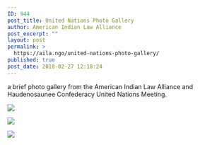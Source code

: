 ```yaml
---
ID: 944
post_title: United Nations Photo Gallery
author: American Indian Law Alliance
post_excerpt: ""
layout: post
permalink: >
  https://aila.ngo/united-nations-photo-gallery/
published: true
post_date: 2018-02-27 12:18:24
---
```

a brief photo gallery from the American Indian Law Alliance and Haudenosaunee Confederacy United Nations Meeting.

![](https://aila.ngo/wp-content/uploads/2018/02/Ban-Ki-Moon-Haudenosaunee-2016-XL-min-300x200.jpg)

![](https://aila.ngo/wp-content/uploads/2018/02/Ban-Ki-Moon-6-min-300x200.jpg) 

![](https://aila.ngo/wp-content/uploads/2018/02/Ban-Ki-Moon-5-min-300x200.jpg)

